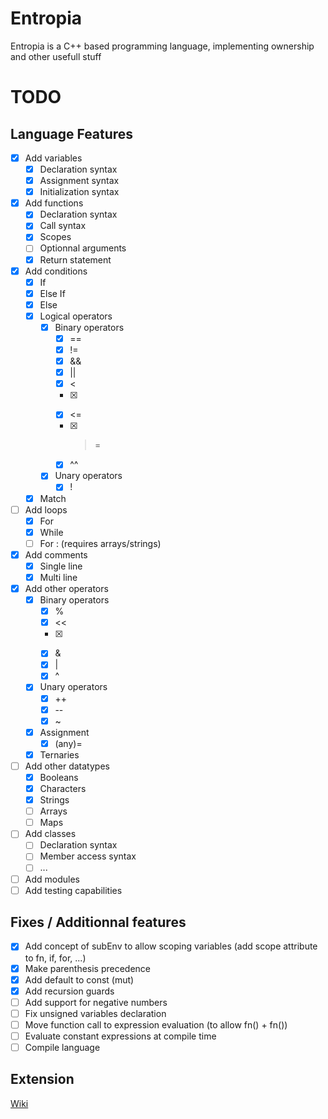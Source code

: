 # Entropia
Entropia is a C++ based programming language, implementing ownership and other usefull stuff

# TODO

## Language Features

- [x] Add variables
  - [x] Declaration syntax
  - [x] Assignment syntax
  - [x] Initialization syntax
- [x] Add functions
  - [x] Declaration syntax
  - [x] Call syntax
  - [x] Scopes
  - [ ] Optionnal arguments
  - [x] Return statement
- [x] Add conditions
  - [x] If
  - [x] Else If
  - [x] Else
  - [x] Logical operators
    - [x] Binary operators
      - [x] ==
      - [x] !=
      - [x] &&
      - [x] ||
      - [x] <
      - [x] >
      - [x] <=
      - [x] >=
      - [x] ^^
    - [x] Unary operators
      - [x] !
  - [x] Match
- [ ] Add loops
  - [x] For
  - [x] While
  - [ ] For : (requires arrays/strings)
- [x] Add comments
  - [x] Single line
  - [x] Multi line
- [x] Add other operators
  - [x] Binary operators
    - [x] %
    - [x] <<
    - [x] >>
    - [x] &
    - [x] |
    - [x] ^
  - [x] Unary operators
    - [x] ++
    - [x] --
    - [x] ~
  - [x] Assignment
    - [x] (any)=
  - [x] Ternaries
- [ ] Add other datatypes
  - [x] Booleans
  - [x] Characters
  - [x] Strings
  - [ ] Arrays
  - [ ] Maps
- [ ] Add classes
  - [ ] Declaration syntax
  - [ ] Member access syntax
  - [ ] ...
- [ ] Add modules
- [ ] Add testing capabilities

## Fixes / Additionnal features

- [x] Add concept of subEnv to allow scoping variables (add scope attribute to fn, if, for, ...)
- [x] Make parenthesis precedence
- [x] Add default to const (mut)
- [x] Add recursion guards
- [ ] Add support for negative numbers
- [ ] Fix unsigned variables declaration
- [ ] Move function call to expression evaluation (to allow fn() + fn())
- [ ] Evaluate constant expressions at compile time
- [ ] Compile language

## Extension

[Wiki][wiki_lnk]



[wiki_lnk]: https://code.visualstudio.com/api/get-started/your-first-extension